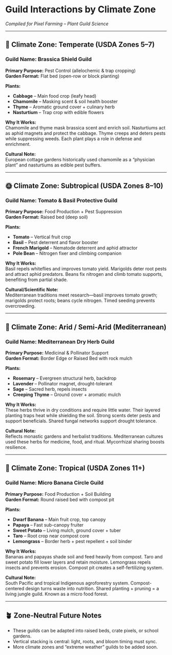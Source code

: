 # Guild Interactions by Climate Zone  
*Compiled for Pixel Farming – Plant Guild Science*

---

## 🌿 Climate Zone: Temperate (USDA Zones 5–7)  
### Guild Name: Brassica Shield Guild  
**Primary Purpose:** Pest Control (allelochemic & trap cropping)  
**Garden Format:** Flat bed (open-row or block planting)

**Plants:**
- **Cabbage** – Main food crop (leafy head)
- **Chamomile** – Masking scent & soil health booster
- **Thyme** – Aromatic ground cover + culinary herb
- **Nasturtium** – Trap crop with edible flowers

**Why It Works:**  
Chamomile and thyme mask brassica scent and enrich soil. Nasturtiums act as aphid magnets and protect the cabbage. Thyme creeps and deters pests while suppressing weeds. Each plant plays a role in defense and enrichment.

**Cultural Note:**  
European cottage gardens historically used chamomile as a “physician plant” and nasturtiums as edible pest buffers. 

---

## 🌞 Climate Zone: Subtropical (USDA Zones 8–10)  
### Guild Name: Tomato & Basil Protective Guild  
**Primary Purpose:** Food Production + Pest Suppression  
**Garden Format:** Raised bed (deep soil)

**Plants:**
- **Tomato** – Vertical fruit crop
- **Basil** – Pest deterrent and flavor booster
- **French Marigold** – Nematode deterrent and aphid attractor
- **Pole Bean** – Nitrogen fixer and climbing companion

**Why It Works:**  
Basil repels whiteflies and improves tomato yield. Marigolds deter root pests and attract aphid predators. Beans fix nitrogen and climb tomato supports, benefiting from partial shade.

**Cultural/Scientific Note:**  
Mediterranean traditions meet research—basil improves tomato growth; marigolds protect roots; beans cycle nitrogen. Timed seeding prevents overcrowding.

---

## 🌵 Climate Zone: Arid / Semi-Arid (Mediterranean)  
### Guild Name: Mediterranean Dry Herb Guild  
**Primary Purpose:** Medicinal & Pollinator Support  
**Garden Format:** Border Edge or Raised Bed with rock mulch

**Plants:**
- **Rosemary** – Evergreen structural herb, backdrop
- **Lavender** – Pollinator magnet, drought-tolerant
- **Sage** – Sacred herb, repels insects
- **Creeping Thyme** – Ground cover + aromatic mulch

**Why It Works:**  
These herbs thrive in dry conditions and require little water. Their layered planting traps heat while shielding the soil. Strong scents deter pests and support beneficials. Shared fungal networks support drought tolerance.

**Cultural Note:**  
Reflects monastic gardens and herbalist traditions. Mediterranean cultures used these herbs for medicine, food, and ritual. Mycorrhizal sharing boosts resilience.

---

## 🌴 Climate Zone: Tropical (USDA Zones 11+)  
### Guild Name: Micro Banana Circle Guild  
**Primary Purpose:** Food Production + Soil Building  
**Garden Format:** Round raised bed with compost pit

**Plants:**
- **Dwarf Banana** – Main fruit crop, top canopy
- **Papaya** – Fast sub-canopy fruiter
- **Sweet Potato** – Living mulch, ground cover + tuber
- **Taro** – Root crop near compost core
- **Lemongrass** – Border herb + pest repellent + soil binder

**Why It Works:**  
Bananas and papayas shade soil and feed heavily from compost. Taro and sweet potato fill lower layers and retain moisture. Lemongrass repels insects and prevents erosion. Compost pit creates a self-fertilizing system.

**Cultural Note:**  
South Pacific and tropical Indigenous agroforestry system. Compost-centered design turns waste into nutrition. Shared planting + pruning = a living jungle guild. Known as a micro food forest.

---

## 🪴 Zone-Neutral Future Notes  
- These guilds can be adapted into raised beds, crate pixels, or school gardens.  
- Vertical stacking is central: light, roots, and bloom timing must sync.  
- More climate zones and “extreme weather” guilds to be added soon.

